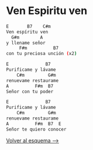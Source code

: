 #   Ven Espiritu ven

```bash hl_lines=""
E       B7    C#m
Ven espíritu ven
  G#m        A
y llename señor
     F#m          B7
con tu preciosa unción (x2)

E              B7
Purificame y lávame 
    C#m         G#m
renuevame restaurame
A          F#m  B7
Señor con tu poder

E              B7
Purificame y lávame 
    C#m         G#m
renuevame restaurame
A          F#m  B7  E
Señor te quiero conocer

```

[Volver al esquema -->](../index.md)